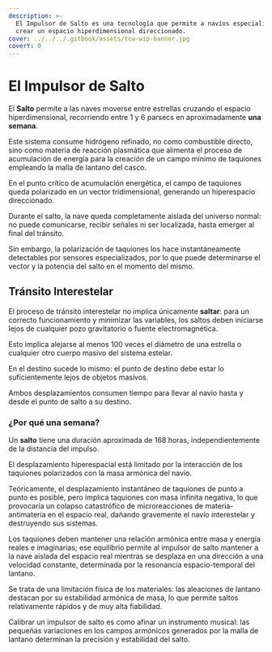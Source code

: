 ```yaml
---
description: >-
  El Impulsor de Salto es una tecnología que permite a navíos especializados
  crear un espacio hiperdimensional direccionado.
cover: ../../../.gitbook/assets/tcw-wip-banner.jpg
coverY: 0
---
```


# El Impulsor de Salto

El **Salto** permite a las naves moverse entre estrellas cruzando el espacio hiperdimensional, recorriendo entre 1 y 6 parsecs en aproximadamente **una semana**.

Este sistema consume hidrógeno refinado, no como combustible directo, sino como materia de reacción plasmática que alimenta el proceso de acumulación de energía para la creación de un campo mínimo de taquiones empleando la malla de lantano del casco.

En el punto crítico de acumulación energética, el campo de taquiones queda polarizado en un vector tridimensional, generando un hiperespacio direccionado.

Durante el salto, la nave queda completamente aislada del universo normal: no puede comunicarse, recibir señales ni ser localizada, hasta emerger al final del tránsito.

Sin embargo, la polarización de taquiones los hace instantáneamente detectables por sensores especializados, por lo que puede determinarse el vector y la potencia del salto en el momento del mismo.

## Tránsito Interestelar

El proceso de tránsito interestelar no implica únicamente **saltar**: para un correcto funcionamiento y minimizar las variables, los saltos deben iniciarse lejos de cualquier pozo gravitatorio o fuente electromagnética.

Esto implica alejarse al menos 100 veces el diámetro de una estrella o cualquier otro cuerpo masivo del sistema estelar.

En el destino sucede lo mismo: el punto de destino debe estar lo suficientemente lejos de objetos masivos.

Ambos desplazamientos consumen tiempo para llevar al navío hasta y desde el punto de salto a su destino.

### ¿Por qué una semana?

Un **salto** tiene una duración aproximada de 168 horas, independientemente de la distancia del impulso.

El desplazamiento hiperespacial está limitado por la interacción de los taquiones polarizados con la masa armónica del navío.

Teóricamente, el desplazamiento instantáneo de taquiones de punto a punto es posible, pero implica taquiones con masa infinita negativa, lo que provocaría un colapso catastrófico de microreacciones de materia-antimateria en el espacio real, dañando gravemente el navío interestelar y destruyendo sus sistemas.

Los taquiones deben mantener una relación armónica entre masa y energía reales e imaginarias; ese equilibrio permite al impulsor de salto mantener a la nave aislada del espacio real mientras se desplaza en una dirección a una velocidad constante, determinada por la resonancia espacio-temporal del lantano.

Se trata de una limitación física de los materiales: las aleaciones de lantano destacan por su estabilidad armónica de masa, lo que permite saltos relativamente rápidos y de muy alta fiabilidad.

Calibrar un impulsor de salto es como afinar un instrumento musical: las pequeñas variaciones en los campos armónicos generados por la malla de lantano determinan la precisión y estabilidad del salto.
